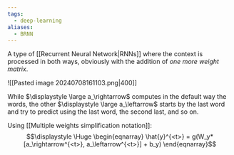 ```yaml
---
tags:
  - deep-learning
aliases:
  - BRNN
---
```

A type of [[Recurrent Neural Network|RNNs]] where the context is processed in both ways, obviously with the addition of *one more weight matrix*.

![[Pasted image 20240708161103.png|400]]

While $\displaystyle \large a_\rightarrow$ computes in the default way the words, the other $\displaystyle \large a_\leftarrow$ starts by the last word and try to predict using the last word, the second last, and so on.

Using [[Multiple weights simplification notation]]:
$$\displaystyle \Huge \begin{eqnarray} 
\hat{y}^{<t>} = g(W_y*[a_\rightarrow^{<t>}, a_\leftarrow^{<t>}] + b_y)
\end{eqnarray}$$